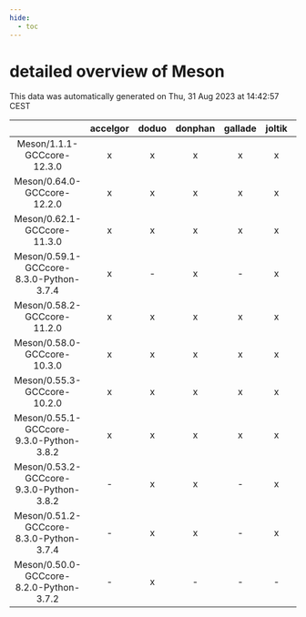 ```yaml
---
hide:
  - toc
---
```


detailed overview of Meson
==========================


This data was automatically generated on Thu, 31 Aug 2023 at 14:42:57 CEST  

| |accelgor|doduo|donphan|gallade|joltik|skitty|swalot|victini|
| :---: | :---: | :---: | :---: | :---: | :---: | :---: | :---: | :---: |
|Meson/1.1.1-GCCcore-12.3.0|x|x|x|x|x|x|x|x|
|Meson/0.64.0-GCCcore-12.2.0|x|x|x|x|x|x|x|x|
|Meson/0.62.1-GCCcore-11.3.0|x|x|x|x|x|x|x|x|
|Meson/0.59.1-GCCcore-8.3.0-Python-3.7.4|x|-|x|-|x|x|x|x|
|Meson/0.58.2-GCCcore-11.2.0|x|x|x|x|x|x|x|x|
|Meson/0.58.0-GCCcore-10.3.0|x|x|x|x|x|x|x|x|
|Meson/0.55.3-GCCcore-10.2.0|x|x|x|x|x|x|x|x|
|Meson/0.55.1-GCCcore-9.3.0-Python-3.8.2|x|x|x|x|x|x|x|x|
|Meson/0.53.2-GCCcore-9.3.0-Python-3.8.2|-|x|x|-|x|x|x|x|
|Meson/0.51.2-GCCcore-8.3.0-Python-3.7.4|-|x|x|-|x|x|x|x|
|Meson/0.50.0-GCCcore-8.2.0-Python-3.7.2|-|x|-|-|-|-|x|-|

